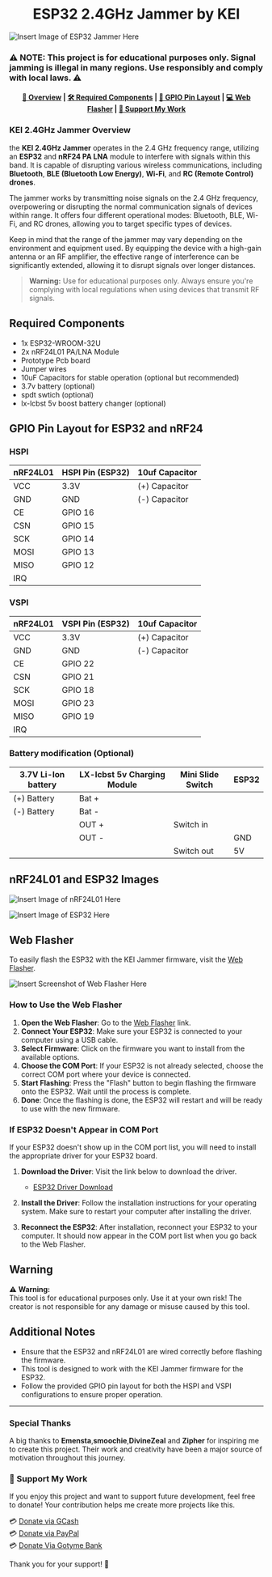 <h1 align="center">ESP32 2.4GHz Jammer by KEI</h1>

![Insert Image of ESP32 Jammer Here](https://github.com/KEI4251/ESP32-Jammer-/blob/files/imgs/jammer%20photo.jpg)

### ⚠️ NOTE: This project is for **educational purposes only**. Signal jamming is **illegal** in many regions. Use responsibly and comply with local laws. ⚠️

<h4 align="center">
  <a href="https://github.com/KEI4251/ESP32-Jammer-/blob/main/README.md#kei-24ghz-jammer-overview">📌 Overview</a>
    <span> | </span>
  <a href="https://github.com/KEI4251/ESP32-Jammer-/blob/main/README.md#required-components">🛠️ Required Components</a>
    <span> | </span>
  <a href="https://github.com/KEI4251/ESP32-Jammer-/blob/main/README.md#gpio-pin-layout-for-esp32-and-nrf24">🔌 GPIO Pin Layout</a>
    <span> | </span>
  <a href="https://github.com/KEI4251/ESP32-Jammer-/blob/main/README.md#web-flasher">💻 Web Flasher</a>
    <span> | </span>
  <a href="https://github.com/KEI4251/ESP32-Jammer-?tab=readme-ov-file#-support-my-work">💖 Support My Work</a>
</h4>

### KEI 2.4GHz Jammer Overview
the **KEI 2.4GHz Jammer** operates in the 2.4 GHz frequency range, utilizing an **ESP32** and **nRF24 PA LNA** module to interfere with signals within this band. It is capable of disrupting various wireless communications, including **Bluetooth**, **BLE (Bluetooth Low Energy)**, **Wi-Fi**, and **RC (Remote Control) drones**.

The jammer works by transmitting noise signals on the 2.4 GHz frequency, overpowering or disrupting the normal communication signals of devices within range. It offers four different operational modes: Bluetooth, BLE, Wi-Fi, and RC drones, allowing you to target specific types of devices.

Keep in mind that the range of the jammer may vary depending on the environment and equipment used. By equipping the device with a high-gain antenna or an RF amplifier, the effective range of interference can be significantly extended, allowing it to disrupt signals over longer distances.

> **Warning:** Use for educational purposes only. Always ensure you're complying with local regulations when using devices that transmit RF signals.

## Required Components

- 1x ESP32-WROOM-32U
- 2x nRF24L01 PA/LNA Module
- Prototype Pcb board
- Jumper wires
- 10uF Capacitors for stable operation (optional but recommended)
- 3.7v battery (optional)
- spdt swtich (optional)
- lx-lcbst 5v boost battery changer (optional)

## GPIO Pin Layout for ESP32 and nRF24

### HSPI
| nRF24L01 | HSPI Pin (ESP32) | 10uf Capacitor |
|----------|------------------|-----------------|
| VCC      | 3.3V             | (+) Capacitor  |
| GND      | GND              | (-) Capacitor  |
| CE       | GPIO 16          |                 |
| CSN      | GPIO 15          |                 |
| SCK      | GPIO 14          |                 |
| MOSI     | GPIO 13          |                 |
| MISO     | GPIO 12          |                 |
| IRQ      |                  |                 |

### VSPI
| nRF24L01 | VSPI Pin (ESP32) | 10uf Capacitor |
|----------|------------------|-----------------|
| VCC      | 3.3V             | (+) Capacitor  |
| GND      | GND              | (-) Capacitor  |
| CE       | GPIO 22          |                 |
| CSN      | GPIO 21          |                 |
| SCK      | GPIO 18          |                 |
| MOSI     | GPIO 23          |                 |
| MISO     | GPIO 19          |                 |
| IRQ      |                  |                 |

### Battery modification (Optional)
| 3.7V Li-Ion battery | LX-lcbst 5v Charging Module | Mini Slide Switch | ESP32 |
|---------------------|-----------------------------|-------------------|-------|
| (+) Battery         | Bat +                       |                   |       |
| (-) Battery         | Bat -                       |                   |       |
|                     | OUT +                       | Switch in         |       |
|                     | OUT -                       |                   |  GND  |
|                     |                             | Switch out        |  5V  |
## nRF24L01 and ESP32 Images

![Insert Image of nRF24L01 Here](https://github.com/KEI4251/ESP32-Jammer-/blob/files/imgs/nRF24L01%20pin%20out.png)

![Insert Image of ESP32 Here](https://github.com/KEI4251/ESP32-Jammer-/blob/files/imgs/esp32%20wroom32%20u%20picture.jpeg)

## Web Flasher

To easily flash the ESP32 with the KEI Jammer firmware, visit the [Web Flasher](https://kei4251.github.io/ESP32-Jammer-/).

![Insert Screenshot of Web Flasher Here](https://github.com/KEI4251/ESP32-Jammer-/blob/files/imgs/WEBFLASHER.png)

### How to Use the Web Flasher

1. **Open the Web Flasher**: Go to the [Web Flasher](https://kei4251.github.io/ESP32-Jammer-/) link.
2. **Connect Your ESP32**: Make sure your ESP32 is connected to your computer using a USB cable.
3. **Select Firmware**: Click on the firmware you want to install from the available options.
4. **Choose the COM Port**: If your ESP32 is not already selected, choose the correct COM port where your device is connected.
5. **Start Flashing**: Press the "Flash" button to begin flashing the firmware onto the ESP32. Wait until the process is complete.
6. **Done**: Once the flashing is done, the ESP32 will restart and will be ready to use with the new firmware.

### If ESP32 Doesn't Appear in COM Port

If your ESP32 doesn't show up in the COM port list, you will need to install the appropriate driver for your ESP32 board. 

1. **Download the Driver**: Visit the link below to download the driver.
   - [ESP32 Driver Download](insert-your-link-here)
   
2. **Install the Driver**: Follow the installation instructions for your operating system. Make sure to restart your computer after installing the driver.

3. **Reconnect the ESP32**: After installation, reconnect your ESP32 to your computer. It should now appear in the COM port list when you go back to the Web Flasher.

## Warning

⚠️ **Warning:**  
This tool is for educational purposes only. Use it at your own risk! The creator is not responsible for any damage or misuse caused by this tool.

## Additional Notes

- Ensure that the ESP32 and nRF24L01 are wired correctly before flashing the firmware.
- This tool is designed to work with the KEI Jammer firmware for the ESP32.
- Follow the provided GPIO pin layout for both the HSPI and VSPI configurations to ensure proper operation.

---

### Special Thanks
A big thanks to **Emensta**,**smoochie**,**DivineZeal** and **Zipher** for inspiring me to create this project. Their work and creativity have been a major source of motivation throughout this journey.

### 💖 Support My Work

If you enjoy this project and want to support future development, feel free to donate! Your contribution helps me create more projects like this.

💳 [Donate via GCash](https://github.com/KEI4251/ESP32-Jammer-/blob/files/imgs/gcash.jpg)  
💳 [Donate via PayPal](https://www.paypal.com/paypalme/CONTRERAS4251)  
💳 [Donate Via Gotyme Bank](https://github.com/KEI4251/ESP32-Jammer-/blob/files/imgs/GOtyme.jpg)  

Thank you for your support! 🙏
